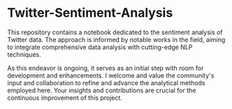 # Twitter-Sentiment-Analysis


This repository contains a notebook dedicated to the sentiment analysis of Twitter data. The approach is informed by notable works in the field, aiming to integrate comprehensive data analysis with cutting-edge NLP techniques.

As this endeavor is ongoing, it serves as an initial step with room for development and enhancements. I welcome and value the community's input and collaboration to refine and advance the analytical methods employed here. Your insights and contributions are crucial for the continuous improvement of this project.
